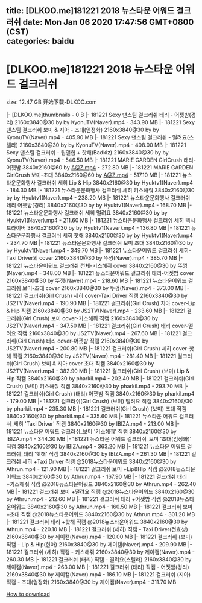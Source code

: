 
title: [DLKOO.me]181221 2018 뉴스타운 어워드 걸크러쉬
date: Mon Jan 06 2020 17:47:56 GMT+0800 (CST)    
categories: baidu
---

# [DLKOO.me]181221 2018 뉴스타운 어워드 걸크러쉬
size: 12.47 GB
 开始下载-DLKOO.com
 
|- [DLKOO.me]thumbnails - 0 B
|- 181221 Sexy 댄스팀 걸크러쉬 태리 - 어젯밤(경리) 2160x3840@30 by by KyonuTV(Naver).mp4 - 343.90 MB
|- 181221 Sexy 댄스팀 걸크러쉬 보미 & 지아 - 초대(엄정화) 2160x3840@30 by by KyonuTV(Naver).mp4 - 405.90 MB
|- 181221 Sexy 댄스팀 걸크러쉬 - 떨려요(스텔라) 2160x3840@30 by by KyonuTV(Naver).mp4 - 408.00 MB
|- 181221 Sexy 댄스팀 걸크러쉬 - 립앤힙 + 핫해(Badkiz) 2160x3840@30 by by KyonuTV(Naver).mp4 - 546.50 MB
|- 181221 MARIE GARDEN GirlCrush 태리-어젯밤 3840x2160@60 by A@Z.mp4 - 272.80 MB
|- 181221 MARIE GARDEN GirlCrush 보미-초대 3840x2160@60 by A@Z.mp4 - 517.10 MB
|- 181221 뉴스타운문화행사 걸크러쉬 세히 Lip & Hip 3840x2160@30 by Hyuktv1(Naver).mp4 - 184.30 MB
|- 181221 뉴스타운문화행사 걸크러쉬 세히 키스해줘 3840x2160@30 by by Hyuktv1(Naver).mp4 - 238.20 MB
|- 181221 뉴스타운문화행사 걸크러쉬 테리 어젯밤(경리) 3840x2160@30 by by Hyuktv1(Naver).mp4 - 168.70 MB
|- 181221 뉴스타운문화행사 걸크러쉬 세히 떨려요 3840x2160@30 by by Hyuktv1(Naver).mp4 - 211.60 MB
|- 181221 뉴스타운문화행사 걸크러쉬 세히 택시 드라이버 3840x2160@30 by by Hyuktv1(Naver).mp4 - 136.80 MB
|- 181221 뉴스타운문화행사 걸크러쉬 세히 핫해 3840x2160@30 by by Hyuktv1(Naver).mp4 - 234.70 MB
|- 181221 뉴스타운문화행사 걸크러쉬 보미 초대 3840x2160@30 by by Hyuktv1(Naver).mp4 - 349.70 MB
|- 181221 뉴스타운어워드 걸크러쉬 세히-Taxi Driver외 cover 2160x3840@30 by 뚜껑(Naver).mp4 - 385.70 MB
|- 181221 뉴스타운어워드 걸크러쉬 전체-키스해줘 cover 3840x2160@30 by 뚜껑(Naver).mp4 - 348.00 MB
|- 181221 뉴스타운어워드 걸크러쉬 태리-어젯밤 cover 2160x3840@30 by 뚜껑(Naver).mp4 - 218.60 MB
|- 181221 뉴스타운어워드 걸크러쉬 보미-초대 cover 2160x3840@30 by 뚜껑(Naver).mp4 - 373.00 MB
|- 181221 걸크러쉬(Girl Crush) 세히 cover-Taxi Driver 직캠 2160x3840@30 by JS2TV(Naver).mp4 - 190.90 MB
|- 181221 걸크러쉬(Girl Crush) 지아 cover-Lip & Hip 직캠 2160x3840@30 by JS2TV(Naver).mp4 - 233.60 MB
|- 181221 걸크러쉬(Girl Crush) 보미 cover-키스해줘 직캠 2160x3840@30 by JS2TV(Naver).mp4 - 347.50 MB
|- 181221 걸크러쉬(Girl Crush) 태리 cover-떨려요 직캠 2160x3840@30 by JS2TV(Naver).mp4 - 267.60 MB
|- 181221 걸크러쉬(Girl Crush) 태리 cover-어젯밤 직캠 2160x3840@30 by JS2TV(Naver).mp4 - 200.80 MB
|- 181221 걸크러쉬(Girl Crush) 세히 cover-핫해 직캠 2160x3840@30 by JS2TV(Naver).mp4 - 281.40 MB
|- 181221 걸크러쉬(Girl Crush) 보미 & 지아 cover 초대 직캠 3840x2160@30 by JS2TV(Naver).mp4 - 382.90 MB
|- 181221 걸크러쉬(Girl Crush) (보미) Lip & Hip 직캠 3840x2160@30 by pharkil.mp4 - 202.40 MB
|- 181221 걸크러쉬(Girl Crush) (보미) 키스해줘 직캠 3840x2160@30 by pharkil.mp4 - 293.70 MB
|- 181221 걸크러쉬(Girl Crush) (태리) 어젯밤 직캠 3840x2160@30 by pharkil.mp4 - 179.00 MB
|- 181221 걸크러쉬(Girl Crush) (보미) 떨려요 직캠 3840x2160@30 by pharkil.mp4 - 235.30 MB
|- 181221 걸크러쉬(Girl Crush) (보미) 초대 직캠 3840x2160@30 by pharkil.mp4 - 335.60 MB
|- 181221 뉴스타운 어워드 걸크러쉬_세히 'Taxi Driver' 직캠 3840x2160@30 by IBIZA.mp4 - 213.00 MB
|- 181221 뉴스타운 어워드 걸크러쉬_보미 '키스해줘' 직캠 3840x2160@30 by IBIZA.mp4 - 344.30 MB
|- 181221 뉴스타운 어워드 걸크러쉬_보미 '초대(엄정화)' 직캠 3840x2160@30 by IBIZA.mp4 - 363.20 MB
|- 181221 뉴스타운 어워드 걸크러쉬_태리 '핫해' 직캠 3840x2160@30 by IBIZA.mp4 - 261.30 MB
|- 181221 걸크러쉬 세히 +Taxi Driver 직캠 @2018뉴스타운어워드 3840x2160@30 by Athrun.mp4 - 121.90 MB
|- 181221 걸크러쉬 보미 +Lip&Hip 직캠 @2018뉴스타운어워드 3840x2160@30 by Athrun.mp4 - 167.90 MB
|- 181221 걸크러쉬 태리 +키스해줘 직캠 @2018뉴스타운어워드 3840x2160@30 by Athrun.mp4 - 262.40 MB
|- 181221 걸크러쉬 보미 +떨려요 직캠 @2018뉴스타운어워드 3840x2160@30 by Athrun.mp4 - 212.60 MB
|- 181221 걸크러쉬 태리 +어젯밤 직캠 @2018뉴스타운어워드 3840x2160@30 by Athrun.mp4 - 160.50 MB
|- 181221 걸크러쉬 보미 +초대 직캠 @2018뉴스타운어워드 3840x2160@30 by Athrun.mp4 - 301.20 MB
|- 181221 걸크러쉬 태리 +핫해 직캠 @2018뉴스타운어워드 3840x2160@30 by Athrun.mp4 - 220.10 MB
|- 181221 걸크러쉬 (세히) 직캠 - Taxi Driver(전효성) 2160x3840@30 by 제이캠(Naver).mp4 - 120.00 MB
|- 181221 걸크러쉬 (보미) 직캠 - Lip & Hip(현아) 2160x3840@30 by 제이캠(Naver).mp4 - 209.90 MB
|- 181221 걸크러쉬 (세히) 직캠 - 키스해줘 2160x3840@30 by 제이캠(Naver).mp4 - 260.30 MB
|- 181221 걸크러쉬 (태리) 직캠 - 떨려요(스텔라) 2160x3840@30 by 제이캠(Naver).mp4 - 263.00 MB
|- 181221 걸크러쉬 (태리) 직캠 - 어젯밤(경리) 2160x3840@30 by 제이캠(Naver).mp4 - 186.10 MB
|- 181221 걸크러쉬 (지아) 직캠 - 초대(엄정화) 2160x3840@30 by 제이캠(Naver).mp4 - 311.70 MB

[How to download](https://bpcam.bemobtrk.com/go/2ceec3aa-1ca2-46d6-b9ff-aaa5c184517c?jno=26)